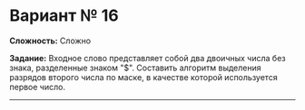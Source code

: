 # Вариант № 16
**Сложность:** Сложно

**Задание:**  Входное слово представляет собой два двоичных числа без знака, разделенные знаком "$". Составить алгоритм выделения разрядов второго числа по маске, в качестве которой используется первое число.

---